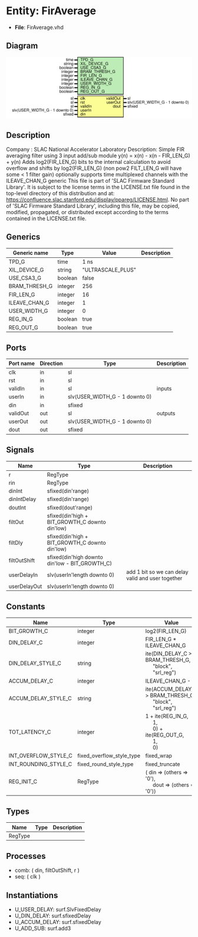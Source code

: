 # Entity: FirAverage

- **File**: FirAverage.vhd
## Diagram

![Diagram](FirAverage.svg "Diagram")
## Description

Company    : SLAC National Accelerator Laboratory
Description: Simple FIR  averaging filter using 3 input add/sub module
             y(n) = x(n) - x(n - FIR_LEN_G) + y(n)
             Adds log2(FIR_LEN_G) bits to the internal calculation to
                avoid overflow and shifts by log2(FIR_LEN_G) (non pow2
                FILT_LEN_G will have some < 1 filter gain)
             optionally supports time multiplexed channels with the
                ILEAVE_CHAN_G generic
This file is part of 'SLAC Firmware Standard Library'.
It is subject to the license terms in the LICENSE.txt file found in the
top-level directory of this distribution and at:
   https://confluence.slac.stanford.edu/display/ppareg/LICENSE.html.
No part of 'SLAC Firmware Standard Library', including this file,
may be copied, modified, propagated, or distributed except according to
the terms contained in the LICENSE.txt file.
## Generics

| Generic name  | Type    | Value             | Description |
| ------------- | ------- | ----------------- | ----------- |
| TPD_G         | time    | 1 ns              |             |
| XIL_DEVICE_G  | string  | "ULTRASCALE_PLUS" |             |
| USE_CSA3_G    | boolean | false             |             |
| BRAM_THRESH_G | integer | 256               |             |
| FIR_LEN_G     | integer | 16                |             |
| ILEAVE_CHAN_G | integer | 1                 |             |
| USER_WIDTH_G  | integer | 0                 |             |
| REG_IN_G      | boolean | true              |             |
| REG_OUT_G     | boolean | true              |             |
## Ports

| Port name | Direction | Type                           | Description |
| --------- | --------- | ------------------------------ | ----------- |
| clk       | in        | sl                             |             |
| rst       | in        | sl                             |             |
| validIn   | in        | sl                             | inputs      |
| userIn    | in        | slv(USER_WIDTH_G - 1 downto 0) |             |
| din       | in        | sfixed                         |             |
| validOut  | out       | sl                             | outputs     |
| userOut   | out       | slv(USER_WIDTH_G - 1 downto 0) |             |
| dout      | out       | sfixed                         |             |
## Signals

| Name         | Type                                           | Description                                       |
| ------------ | ---------------------------------------------- | ------------------------------------------------- |
| r            | RegType                                        |                                                   |
| rin          | RegType                                        |                                                   |
| dinInt       | sfixed(din'range)                              |                                                   |
| dinIntDelay  | sfixed(din'range)                              |                                                   |
| doutInt      | sfixed(dout'range)                             |                                                   |
| filtOut      | sfixed(din'high + BIT_GROWTH_C downto din'low) |                                                   |
| filtDly      | sfixed(din'high + BIT_GROWTH_C downto din'low) |                                                   |
| filtOutShift | sfixed(din'high downto din'low - BIT_GROWTH_C) |                                                   |
| userDelayIn  | slv(userIn'length downto 0)                    | add 1 bit so we can delay valid and user together |
| userDelayOut | slv(userIn'length downto 0)                    |                                                   |
## Constants

| Name                 | Type                      | Value                                                                                                                                                                                           | Description            |
| -------------------- | ------------------------- | ----------------------------------------------------------------------------------------------------------------------------------------------------------------------------------------------- | ---------------------- |
| BIT_GROWTH_C         | integer                   |  log2(FIR_LEN_G)                                                                                                                                                                                |                        |
| DIN_DELAY_C          | integer                   |  FIR_LEN_G * ILEAVE_CHAN_G                                                                                                                                                                      |                        |
| DIN_DELAY_STYLE_C    | string                    |  ite(DIN_DELAY_C > BRAM_THRESH_G,<br><span style="padding-left:20px"> "block",<br><span style="padding-left:20px"> "srl_reg")                                                                   |                        |
| ACCUM_DELAY_C        | integer                   |  ILEAVE_CHAN_G - 1                                                                                                                                                                              |                        |
| ACCUM_DELAY_STYLE_C  | string                    |  ite(ACCUM_DELAY_C > BRAM_THRESH_G,<br><span style="padding-left:20px"> "block",<br><span style="padding-left:20px"> "srl_reg")                                                                 |                        |
| TOT_LATENCY_C        | integer                   |  1 + ite(REG_IN_G,<br><span style="padding-left:20px"> 1,<br><span style="padding-left:20px"> 0) + ite(REG_OUT_G,<br><span style="padding-left:20px"> 1,<br><span style="padding-left:20px"> 0) | Latency for user/valid |
| INT_OVERFLOW_STYLE_C | fixed_overflow_style_type |  fixed_wrap                                                                                                                                                                                     |                        |
| INT_ROUNDING_STYLE_C | fixed_round_style_type    |  fixed_truncate                                                                                                                                                                                 |                        |
| REG_INIT_C           | RegType                   |  (       din     => (others => '0'),<br><span style="padding-left:20px">       dout    => (others => '0'))                                                                                      |                        |
## Types

| Name    | Type | Description |
| ------- | ---- | ----------- |
| RegType |      |             |
## Processes
- comb: ( din, filtOutShift, r )
- seq: ( clk )
## Instantiations

- U_USER_DELAY: surf.SlvFixedDelay
- U_DIN_DELAY: surf.sfixedDelay
- U_ACCUM_DELAY: surf.sfixedDelay
- U_ADD_SUB: surf.add3
